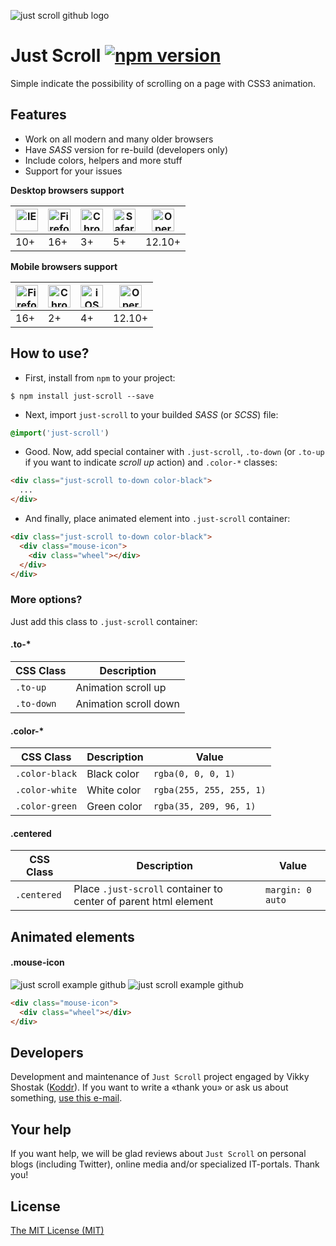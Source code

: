 ![just scroll github logo](https://koddr.me/images/projects/just-scroll-sass-logo-github.jpg)

# Just Scroll [![npm version](https://badge.fury.io/js/just-scroll.svg)](https://badge.fury.io/js/just-scroll)

Simple indicate the possibility of scrolling on a page with СSS3 animation.

## Features

* Work on all modern and many older browsers
* Have _SASS_ version for re-build (developers only)
* Include colors, helpers and more stuff
* Support for your issues

**Desktop browsers support**

| [<img src="https://raw.githubusercontent.com/godban/browsers-support-badges/master/src/images/edge.png" alt="IE" width="36px" height="36px" />](http://godban.github.io/browsers-support-badges/) | [<img src="https://raw.githubusercontent.com/godban/browsers-support-badges/master/src/images/firefox.png" alt="Firefox" width="36px" height="36px" />](http://godban.github.io/browsers-support-badges/) | [<img src="https://raw.githubusercontent.com/godban/browsers-support-badges/master/src/images/chrome.png" alt="Chrome" width="36px" height="36px" />](http://godban.github.io/browsers-support-badges/) | [<img src="https://raw.githubusercontent.com/godban/browsers-support-badges/master/src/images/safari.png" alt="Safari" width="36px" height="36px" />](http://godban.github.io/browsers-support-badges/) | [<img src="https://raw.githubusercontent.com/godban/browsers-support-badges/master/src/images/opera.png" alt="Opera" width="36px" height="36px" />](http://godban.github.io/browsers-support-badges/) |
| --------- | --------- | --------- | --------- | --------- |
| 10+ | 16+ | 3+ | 5+ | 12.10+ |

**Mobile browsers support**

| [<img src="https://raw.githubusercontent.com/godban/browsers-support-badges/master/src/images/firefox.png" alt="Firefox Mobile" width="36px" height="36px" />](http://godban.github.io/browsers-support-badges/) | [<img src="https://raw.githubusercontent.com/godban/browsers-support-badges/master/src/images/chrome-android.png" alt="Chrome for Android" width="36px" height="36px" />](http://godban.github.io/browsers-support-badges/) | [<img src="https://raw.githubusercontent.com/godban/browsers-support-badges/master/src/images/safari-ios.png" alt="iOS Safari" width="36px" height="36px" />](http://godban.github.io/browsers-support-badges/) | [<img src="https://raw.githubusercontent.com/godban/browsers-support-badges/master/src/images/opera-mini.png" alt="Opera Mini" width="36px" height="36px" />](http://godban.github.io/browsers-support-badges/) |
| --------- | --------- | --------- | --------- |
| 16+ | 2+ | 4+ | 12.10+ |

## How to use?

* First, install from `npm` to your project:

```
$ npm install just-scroll --save
```

* Next, import `just-scroll` to your builded _SASS_ (or _SCSS_) file:

```sass
@import('just-scroll')
```

* Good. Now, add special container with `.just-scroll`, `.to-down` (or `.to-up` if you want to indicate _scroll up_ action) and `.color-*` classes:

```html
<div class="just-scroll to-down color-black">
  ...
</div>
```

* And finally, place animated element into `.just-scroll` container:

```html
<div class="just-scroll to-down color-black">
  <div class="mouse-icon">
    <div class="wheel"></div>
  </div>
</div>
```

### More options?

Just add this class to `.just-scroll` container:

#### .to-*

| CSS Class | Description |
| --------- | --------- |
| `.to-up` | Animation scroll up |
| `.to-down` | Animation scroll down |

#### .color-*

| CSS Class | Description | Value |
| --------- | --------- | --------- |
| `.color-black` | Black color | `rgba(0, 0, 0, 1)` |
| `.color-white` | White color | `rgba(255, 255, 255, 1)` |
| `.color-green` | Green color | `rgba(35, 209, 96, 1)` |

#### .centered

| CSS Class | Description | Value |
| --------- | --------- | --------- |
| `.centered` | Place `.just-scroll` container to center of parent html element | `margin: 0 auto` |

## Animated elements

#### .mouse-icon

![just scroll example github](https://koddr.me/images/projects/just-scroll-sass-mouse-icon-to-down-example-github.gif)
![just scroll example github](https://koddr.me/images/projects/just-scroll-sass-mouse-icon-to-up-example-github.gif)

```html
<div class="mouse-icon">
  <div class="wheel"></div>
</div>
```

## Developers

Development and maintenance of `Just Scroll` project engaged by Vikky Shostak ([Koddr](https://koddr.me)). If you want to write a «thank you» or ask us about something, [use this e-mail](mailto:koddr.me@yandex.ru).

## Your help

If you want help, we will be glad reviews about `Just Scroll` on personal blogs (including Twitter), online media and/or specialized IT-portals. Thank you!

## License

[The MIT License (MIT)](https://github.com/koddr/mouse-icon-wheel/blob/master/LICENSE)
